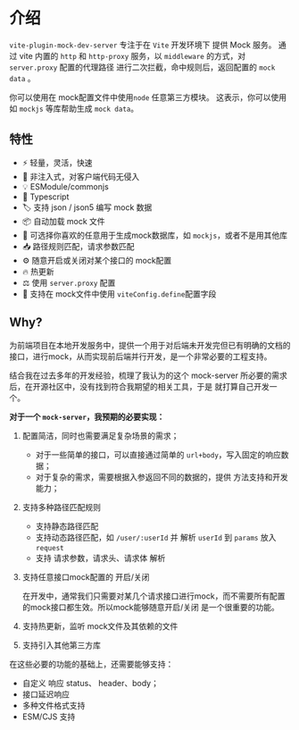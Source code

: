 
# 介绍

`vite-plugin-mock-dev-server` 专注于在 `Vite` 开发环境下 提供 Mock 服务。
通过 vite 内置的 `http` 和 `http-proxy` 服务，以 `middleware` 的方式，对 `server.proxy` 配置的代理路径
进行二次拦截，命中规则后，返回配置的 `mock data` 。

你可以使用在 mock配置文件中使用`node` 任意第三方模块。 这表示，你可以使用如 `mockjs` 等库帮助生成 `mock data`。

## 特性

- ⚡️ 轻量，灵活，快速
- 🧲 非注入式，对客户端代码无侵入
- 💡 ESModule/commonjs
- 🦾 Typescript
- 🏷 支持 json / json5 编写 mock 数据
- 📦 自动加载 mock 文件
- 🎨 可选择你喜欢的任意用于生成mock数据库，如 `mockjs`，或者不是用其他库
- 📥 路径规则匹配，请求参数匹配
- ⚙️ 随意开启或关闭对某个接口的 mock配置
- 🔥 热更新
- ⚖️ 使用 `server.proxy` 配置
- 🍕 支持在 mock文件中使用 `viteConfig.define`配置字段

## Why?

为前端项目在本地开发服务中，提供一个用于对后端未开发完但已有明确的文档的接口，进行mock，从而实现前后端并行开发，是一个非常必要的工程支持。

结合我在过去多年的开发经验，梳理了我认为的这个 mock-server 所必要的需求后，在开源社区中，没有找到符合我期望的相关工具，于是
就打算自己开发一个。

**对于一个 `mock-server`，我预期的必要实现：**

1. 配置简洁，同时也需要满足复杂场景的需求；
   - 对于一些简单的接口，可以直接通过简单的 `url+body`，写入固定的响应数据；
   - 对于复杂的需求，需要根据入参返回不同的数据的，提供 方法支持和开发能力；

2. 支持多种路径匹配规则
   - 支持静态路径匹配
   - 支持动态路径匹配，如 `/user/:userId` 并 解析 `userId` 到 `params` 放入 `request`
   - 支持 请求参数，请求头、请求体 解析

3. 支持任意接口mock配置的 开启/关闭
  
   在开发中，通常我们只需要对某几个请求接口进行mock，而不需要所有配置的mock接口都生效。所以mock能够随意开启/关闭
   是一个很重要的功能。

4. 支持热更新，监听 mock文件及其依赖的文件
5. 支持引入其他第三方库

在这些必要的功能的基础上，还需要能够支持：

- 自定义 响应 status、 header、body；
- 接口延迟响应
- 多种文件格式支持
- ESM/CJS 支持


